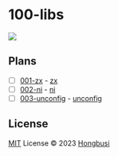# 100-libs

<img src="https://img.shields.io/badge/progress-0-purple.svg" />

## Plans

- [ ] [001-zx](./packages/001-zx) - [zx](https://github.com/google/zx)
- [ ] [002-ni](./packages/002-ni) - [ni](https://github.com/antfu/ni)
- [ ] [003-unconfig](./packages/003-unconfig) - [unconfig](https://github.com/antfu/unconfig)

## License

[MIT](./LICENSE) License © 2023 [Hongbusi](https://github.com/Hongbusi)
